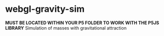 # webgl-gravity-sim
**MUST BE LOCATED WITHIN YOUR P5 FOLDER TO WORK WITH THE P5JS LIBRARY**
Simulation of masses with gravitational attraction
